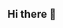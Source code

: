 ## Hi there 👋

<!--
**patel-a12/patel-a12** is a ✨ _special_ ✨ repository because its `README.md` (this file) appears on your GitHub profile.

Here are some ideas to get you started:

- 🔭 I’m currently working on improving my djing skills :)